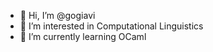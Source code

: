 - 👋 Hi, I’m @gogiavi
- 👀 I’m interested in Computational Linguistics
- 🌱 I’m currently learning OCaml

<!---
gogiavi/gogiavi is a ✨ special ✨ repository because its `README.md` (this file) appears on your GitHub profile.
You can click the Preview link to take a look at your changes.
--->
